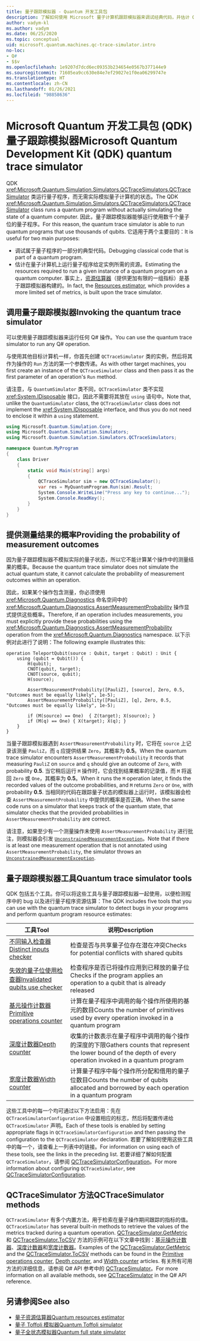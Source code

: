 ```yaml
---
title: 量子跟踪模拟器 - Quantum 开发工具包
description: 了解如何使用 Microsoft 量子计算机跟踪模拟器来调试经典代码，并估计 Q# 程序的资源要求。
author: vadym-kl
ms.author: vadym
ms.date: 06/25/2020
ms.topic: conceptual
uid: microsoft.quantum.machines.qc-trace-simulator.intro
no-loc:
- Q#
- $$v
ms.openlocfilehash: 1e9207d7dcd6ec09353b234654e0567b377144e9
ms.sourcegitcommit: 71605ea9cc630e84e7ef29027e1f0ea06299747e
ms.translationtype: HT
ms.contentlocale: zh-CN
ms.lasthandoff: 01/26/2021
ms.locfileid: "98858636"
---
```

# <a name="microsoft-quantum-development-kit-qdk-quantum-trace-simulator"></a><span data-ttu-id="d1e27-103">Microsoft Quantum 开发工具包 (QDK) 量子跟踪模拟器</span><span class="sxs-lookup"><span data-stu-id="d1e27-103">Microsoft Quantum Development Kit (QDK) quantum trace simulator</span></span>

<span data-ttu-id="d1e27-104">QDK <xref:Microsoft.Quantum.Simulation.Simulators.QCTraceSimulators.QCTraceSimulator> 类运行量子程序，而无需实际模拟量子计算机的状态。</span><span class="sxs-lookup"><span data-stu-id="d1e27-104">The QDK <xref:Microsoft.Quantum.Simulation.Simulators.QCTraceSimulators.QCTraceSimulator> class runs a quantum program without actually simulating the state of a quantum computer.</span></span> <span data-ttu-id="d1e27-105">因此，量子跟踪模拟器能够运行使用数千个量子位的量子程序。</span><span class="sxs-lookup"><span data-stu-id="d1e27-105">For this reason, the quantum trace simulator is able to run quantum programs that use thousands of qubits.</span></span>  <span data-ttu-id="d1e27-106">它适用于两个主要目的：</span><span class="sxs-lookup"><span data-stu-id="d1e27-106">It is useful for two main purposes:</span></span> 

* <span data-ttu-id="d1e27-107">调试属于量子程序的一部分的典型代码。</span><span class="sxs-lookup"><span data-stu-id="d1e27-107">Debugging classical code that is part of a quantum program.</span></span> 
* <span data-ttu-id="d1e27-108">估计在量子计算机上运行量子程序给定实例所需的资源。</span><span class="sxs-lookup"><span data-stu-id="d1e27-108">Estimating the resources required to run a given instance of a quantum program on a quantum computer.</span></span> <span data-ttu-id="d1e27-109">事实上，[资源估算器](xref:microsoft.quantum.machines.resources-estimator)（提供更加有限的一组指标）是基于跟踪模拟器构建的。</span><span class="sxs-lookup"><span data-stu-id="d1e27-109">In fact, the [Resources estimator](xref:microsoft.quantum.machines.resources-estimator), which provides a more limited set of metrics, is built upon the trace simulator.</span></span>

## <a name="invoking-the-quantum-trace-simulator"></a><span data-ttu-id="d1e27-110">调用量子跟踪模拟器</span><span class="sxs-lookup"><span data-stu-id="d1e27-110">Invoking the quantum trace simulator</span></span>

<span data-ttu-id="d1e27-111">可以使用量子跟踪模拟器来运行任何 Q# 操作。</span><span class="sxs-lookup"><span data-stu-id="d1e27-111">You can use the quantum trace simulator to run any Q# operation.</span></span>

<span data-ttu-id="d1e27-112">与使用其他目标计算机一样，你首先创建 `QCTraceSimulator` 类的实例，然后将其作为操作的 `Run` 方法的第一个参数传递。</span><span class="sxs-lookup"><span data-stu-id="d1e27-112">As with other target machines, you first create an instance of the `QCTraceSimulator` class and then pass it as the first parameter of an operation's `Run` method.</span></span>

<span data-ttu-id="d1e27-113">请注意，与 `QuantumSimulator` 类不同，`QCTraceSimulator` 类不实现 <xref:System.IDisposable> 接口，因此不需要将其放在 `using` 语句中。</span><span class="sxs-lookup"><span data-stu-id="d1e27-113">Note that, unlike the `QuantumSimulator` class, the `QCTraceSimulator` class does not implement the <xref:System.IDisposable> interface, and thus you do not need to enclose it within a `using` statement.</span></span>

```csharp
using Microsoft.Quantum.Simulation.Core;
using Microsoft.Quantum.Simulation.Simulators;
using Microsoft.Quantum.Simulation.Simulators.QCTraceSimulators;

namespace Quantum.MyProgram
{
    class Driver
    {
        static void Main(string[] args)
        {
            QCTraceSimulator sim = new QCTraceSimulator();
            var res = MyQuantumProgram.Run(sim).Result;
            System.Console.WriteLine("Press any key to continue...");
            System.Console.ReadKey();
        }
    }
}
```

## <a name="providing-the-probability-of-measurement-outcomes"></a><span data-ttu-id="d1e27-114">提供测量结果的概率</span><span class="sxs-lookup"><span data-stu-id="d1e27-114">Providing the probability of measurement outcomes</span></span>

<span data-ttu-id="d1e27-115">因为量子跟踪模拟器不模拟实际的量子状态，所以它不能计算某个操作中的测量结果的概率。</span><span class="sxs-lookup"><span data-stu-id="d1e27-115">Because the quantum trace simulator does not simulate the actual quantum state, it cannot calculate the probability of measurement outcomes within an operation.</span></span> 

<span data-ttu-id="d1e27-116">因此，如果某个操作包含测量，你必须使用 <xref:Microsoft.Quantum.Diagnostics> 命名空间中的 <xref:Microsoft.Quantum.Diagnostics.AssertMeasurementProbability> 操作显式提供这些概率。</span><span class="sxs-lookup"><span data-stu-id="d1e27-116">Therefore, if an operation includes measurements, you must explicitly provide these probabilities using the <xref:Microsoft.Quantum.Diagnostics.AssertMeasurementProbability> operation from the <xref:Microsoft.Quantum.Diagnostics> namespace.</span></span> <span data-ttu-id="d1e27-117">以下示例对此进行了说明：</span><span class="sxs-lookup"><span data-stu-id="d1e27-117">The following example illustrates this:</span></span>

```qsharp
operation TeleportQubit(source : Qubit, target : Qubit) : Unit {
    using (qubit = Qubit()) {
        H(qubit);
        CNOT(qubit, target);
        CNOT(source, qubit);
        H(source);

        AssertMeasurementProbability([PauliZ], [source], Zero, 0.5, "Outcomes must be equally likely", 1e-5);
        AssertMeasurementProbability([PauliZ], [q], Zero, 0.5, "Outcomes must be equally likely", 1e-5);

        if (M(source) == One)  { Z(target); X(source); }
        if (M(q) == One) { X(target); X(q); }
    }
}
```

<span data-ttu-id="d1e27-118">当量子跟踪模拟器遇到 `AssertMeasurementProbability` 时，它将在 `source` 上记录该测量 `PauliZ`，而 `q` 应提供结果 `Zero`，其概率为 **0.5**。</span><span class="sxs-lookup"><span data-stu-id="d1e27-118">When the quantum trace simulator encounters `AssertMeasurementProbability` it records that measuring `PauliZ` on `source` and `q` should give an outcome of `Zero`, with probability **0.5**.</span></span> <span data-ttu-id="d1e27-119">当它稍后运行 `M` 操作时，它会找到结果概率的记录值，而 `M` 将返回 `Zero` 或 `One`，其概率为 **0.5**。</span><span class="sxs-lookup"><span data-stu-id="d1e27-119">When it runs the `M` operation later, it finds the recorded values of the outcome probabilities, and `M` returns `Zero` or `One`, with probability **0.5**.</span></span> <span data-ttu-id="d1e27-120">当相同的代码在跟踪量子状态的模拟器上运行时，该模拟器会检查 `AssertMeasurementProbability` 中提供的概率是否正确。</span><span class="sxs-lookup"><span data-stu-id="d1e27-120">When the same code runs on a simulator that keeps track of the quantum state, that simulator checks that the provided probabilities in `AssertMeasurementProbability` are correct.</span></span>

<span data-ttu-id="d1e27-121">请注意，如果至少有一个测量操作未使用 `AssertMeasurementProbability` 进行批注，则模拟器会引发 [`UnconstrainedMeasurementException`](https://docs.microsoft.com/dotnet/api/microsoft.quantum.simulation.simulators.qctracesimulators.unconstrainedmeasurementexception)。</span><span class="sxs-lookup"><span data-stu-id="d1e27-121">Note that if there is at least one measurement operation that is not annotated using `AssertMeasurementProbability`, the simulator throws an [`UnconstrainedMeasurementException`](https://docs.microsoft.com/dotnet/api/microsoft.quantum.simulation.simulators.qctracesimulators.unconstrainedmeasurementexception).</span></span>

## <a name="quantum-trace-simulator-tools"></a><span data-ttu-id="d1e27-122">量子跟踪模拟器工具</span><span class="sxs-lookup"><span data-stu-id="d1e27-122">Quantum trace simulator tools</span></span>

<span data-ttu-id="d1e27-123">QDK 包括五个工具。你可以将这些工具与量子跟踪模拟器一起使用，以便检测程序中的 bug 以及进行量子程序资源估算：</span><span class="sxs-lookup"><span data-stu-id="d1e27-123">The QDK includes five tools that you can use with the quantum trace simulator to detect bugs in your programs and perform quantum program resource estimates:</span></span> 

|<span data-ttu-id="d1e27-124">工具</span><span class="sxs-lookup"><span data-stu-id="d1e27-124">Tool</span></span> | <span data-ttu-id="d1e27-125">说明</span><span class="sxs-lookup"><span data-stu-id="d1e27-125">Description</span></span> |
|-----| -----|
|[<span data-ttu-id="d1e27-126">不同输入检查器</span><span class="sxs-lookup"><span data-stu-id="d1e27-126">Distinct inputs checker</span></span>](xref:microsoft.quantum.machines.qc-trace-simulator.distinct-inputs) |<span data-ttu-id="d1e27-127">检查是否与共享量子位存在潜在冲突</span><span class="sxs-lookup"><span data-stu-id="d1e27-127">Checks for potential conflicts with shared qubits</span></span> |
|[<span data-ttu-id="d1e27-128">失效的量子位使用检查器</span><span class="sxs-lookup"><span data-stu-id="d1e27-128">Invalidated qubits use checker</span></span>](xref:microsoft.quantum.machines.qc-trace-simulator.invalidated-qubits)  |<span data-ttu-id="d1e27-129">检查程序是否已将操作应用到已释放的量子位</span><span class="sxs-lookup"><span data-stu-id="d1e27-129">Checks if the program applies an operation to a qubit that is already released</span></span> |
|[<span data-ttu-id="d1e27-130">基元操作计数器</span><span class="sxs-lookup"><span data-stu-id="d1e27-130">Primitive operations counter</span></span>](xref:microsoft.quantum.machines.qc-trace-simulator.primitive-counter)  | <span data-ttu-id="d1e27-131">计算在量子程序中调用的每个操作所使用的基元的数目</span><span class="sxs-lookup"><span data-stu-id="d1e27-131">Counts the number of primitives used by every operation invoked in a quantum program</span></span>  |
|[<span data-ttu-id="d1e27-132">深度计数器</span><span class="sxs-lookup"><span data-stu-id="d1e27-132">Depth counter</span></span>](xref:microsoft.quantum.machines.qc-trace-simulator.depth-counter)  |<span data-ttu-id="d1e27-133">收集的计数表示在量子程序中调用的每个操作的深度的下限</span><span class="sxs-lookup"><span data-stu-id="d1e27-133">Gathers counts that represent the lower bound of the depth of every operation invoked in a quantum program</span></span>   |
|[<span data-ttu-id="d1e27-134">宽度计数器</span><span class="sxs-lookup"><span data-stu-id="d1e27-134">Width counter</span></span>](xref:microsoft.quantum.machines.qc-trace-simulator.width-counter)  |<span data-ttu-id="d1e27-135">计算量子程序中每个操作所分配和借用的量子位数目</span><span class="sxs-lookup"><span data-stu-id="d1e27-135">Counts the number of qubits allocated and borrowed by each operation in a quantum program</span></span> |

<span data-ttu-id="d1e27-136">这些工具中的每一个均可通过以下方法启用：先在 `QCTraceSimulatorConfiguration` 中设置相应的标志，然后将配置传递给 `QCTraceSimulator` 声明。</span><span class="sxs-lookup"><span data-stu-id="d1e27-136">Each of these tools is enabled by setting appropriate flags in `QCTraceSimulatorConfiguration` and then passing the configuration to the `QCTraceSimulator` declaration.</span></span> <span data-ttu-id="d1e27-137">若要了解如何使用这些工具中的每一个，请查看上一列表中的链接。</span><span class="sxs-lookup"><span data-stu-id="d1e27-137">For information on using each of these tools, see the links in the preceding list.</span></span> <span data-ttu-id="d1e27-138">若要详细了解如何配置 `QCTraceSimulator`，请参阅 [QCTraceSimulatorConfiguration](xref:Microsoft.Quantum.Simulation.Simulators.QCTraceSimulators.QCTraceSimulatorConfiguration)。</span><span class="sxs-lookup"><span data-stu-id="d1e27-138">For more information about configuring `QCTraceSimulator`, see [QCTraceSimulatorConfiguration](xref:Microsoft.Quantum.Simulation.Simulators.QCTraceSimulators.QCTraceSimulatorConfiguration).</span></span>

## <a name="qctracesimulator-methods"></a><span data-ttu-id="d1e27-139">QCTraceSimulator 方法</span><span class="sxs-lookup"><span data-stu-id="d1e27-139">QCTraceSimulator methods</span></span>

<span data-ttu-id="d1e27-140">`QCTraceSimulator` 有多个内置方法，用于检索在量子操作期间跟踪的指标的值。</span><span class="sxs-lookup"><span data-stu-id="d1e27-140">`QCTraceSimulator` has several built-in methods to retrieve the values of the metrics tracked during a quantum operation.</span></span> <span data-ttu-id="d1e27-141">[QCTraceSimulator.GetMetric](https://docs.microsoft.com/dotnet/api/microsoft.quantum.simulation.simulators.qctracesimulators.qctracesimulator.getmetric) 和 [QCTraceSimulator.ToCSV](https://docs.microsoft.com/dotnet/api/microsoft.quantum.simulation.simulators.qctracesimulators.qctracesimulator.tocsv) 方法的示例可在以下文章中找到：[基元操作计数器](xref:microsoft.quantum.machines.qc-trace-simulator.primitive-counter)、[深度计数器](xref:microsoft.quantum.machines.qc-trace-simulator.depth-counter)和[宽度计数器](xref:microsoft.quantum.machines.qc-trace-simulator.width-counter)。</span><span class="sxs-lookup"><span data-stu-id="d1e27-141">Examples of the [QCTraceSimulator.GetMetric](https://docs.microsoft.com/dotnet/api/microsoft.quantum.simulation.simulators.qctracesimulators.qctracesimulator.getmetric) and the [QCTraceSimulator.ToCSV](https://docs.microsoft.com/dotnet/api/microsoft.quantum.simulation.simulators.qctracesimulators.qctracesimulator.tocsv) methods can be found in the [Primitive operations counter](xref:microsoft.quantum.machines.qc-trace-simulator.primitive-counter), [Depth counter](xref:microsoft.quantum.machines.qc-trace-simulator.depth-counter), and [Width counter](xref:microsoft.quantum.machines.qc-trace-simulator.width-counter) articles.</span></span> <span data-ttu-id="d1e27-142">有关所有可用方法的详细信息，请参阅 Q# API 参考中的 [QCTraceSimulator](xref:Microsoft.Quantum.Simulation.Simulators.QCTraceSimulators.QCTraceSimulator)。</span><span class="sxs-lookup"><span data-stu-id="d1e27-142">For more information on all available methods, see [QCTraceSimulator](xref:Microsoft.Quantum.Simulation.Simulators.QCTraceSimulators.QCTraceSimulator) in the Q# API reference.</span></span>  

## <a name="see-also"></a><span data-ttu-id="d1e27-143">另请参阅</span><span class="sxs-lookup"><span data-stu-id="d1e27-143">See also</span></span>

- [<span data-ttu-id="d1e27-144">量子资源估算器</span><span class="sxs-lookup"><span data-stu-id="d1e27-144">Quantum resources estimator</span></span>](xref:microsoft.quantum.machines.resources-estimator)
- [<span data-ttu-id="d1e27-145">量子 Toffoli 模拟器</span><span class="sxs-lookup"><span data-stu-id="d1e27-145">Quantum Toffoli simulator</span></span>](xref:microsoft.quantum.machines.toffoli-simulator)
- [<span data-ttu-id="d1e27-146">量子全状态模拟器</span><span class="sxs-lookup"><span data-stu-id="d1e27-146">Quantum full state simulator</span></span>](xref:microsoft.quantum.machines.full-state-simulator) 